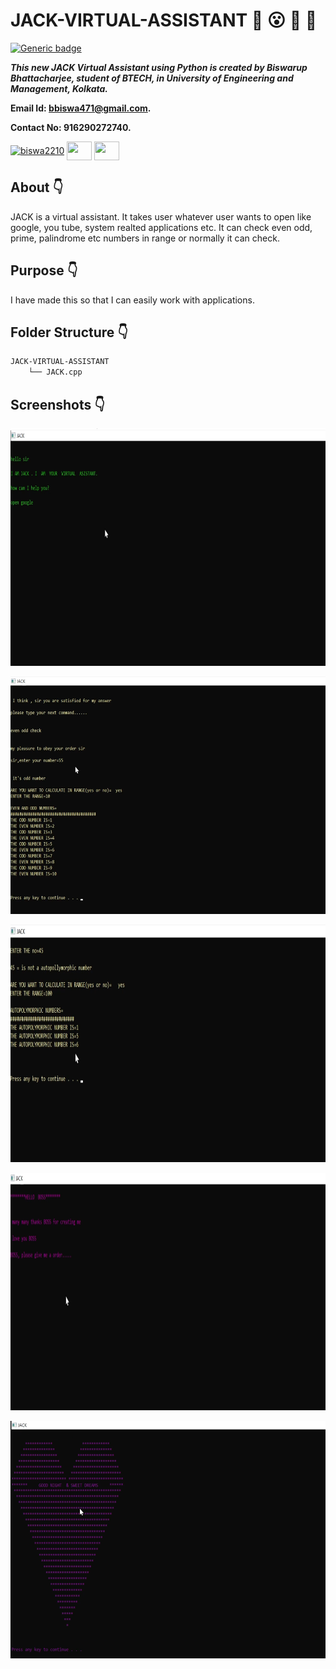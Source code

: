 # JACK-VIRTUAL-ASSISTANT  :star_struck: :open_mouth: :running: :star2:

[![Generic badge](https://img.shields.io/badge/advanced-C%2B%2B-ff69b4)](https://shields.io/) 
<br>

***This new JACK Virtual Assistant using Python is created by Biswarup Bhattacharjee, student of BTECH, in University of Engineering and Management, Kolkata.***

**Email Id: bbiswa471@gmail.com.** 

**Contact No: 916290272740.** 


<p align="left">
<a href="https://www.facebook.com/profile.php?id=100070395300810" target="blank"><img align="center" src="https://cdn.jsdelivr.net/npm/simple-icons@3.0.1/icons/facebook.svg" alt="biswa2210" height="30" width="40" /></a>
<a href="https://instagram.com/biswarup2210" target="blank"><img align="center" src="https://cdn.jsdelivr.net/npm/simple-icons@3.0.1/icons/instagram.svg" alt="" height="30" width="40" /></a>
<a href="https://github.com/biswa2210" target="blank"><img align="center" src="https://cdn.jsdelivr.net/npm/simple-icons@3.0.1/icons/github.svg" alt="" height="30" width="40" /></a>
</p>

## About :point_down: 

<div align="justified">
    
JACK is a virtual assistant. It takes user whatever user wants to open like google, you tube, system realted applications etc. It can check even odd, prime, palindrome etc numbers in range or normally it can check.
 
</div>

## Purpose :point_down:

<div align="justified">
    
I have made this so that I can easily work with applications.
</div>


## Folder Structure :point_down:

```bash
JACK-VIRTUAL-ASSISTANT
    └── JACK.cpp
```
    
## Screenshots :point_down: 

<div align="center">
    
<a href="jack1.png"><img src="jack1.png" width="800" height= "380"></a> 

<a href="jack2.png"><img src="jack2.png" width="800" height= "380"></a> 

<a href="jack3.png"><img src="jack3.png" width="800" height= "380"></a> 

<a href="jack4.png"><img src="jack4.png" width="800" height= "380"></a> 

<a href="jack5.png"><img src="jack5.png" width="800" height= "380"></a> 

</div>


